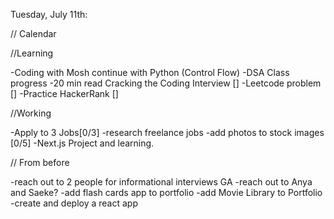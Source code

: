 Tuesday, July 11th:

// Calendar

//Learning

-Coding with Mosh continue with Python (Control Flow)
-DSA Class progress
-20 min read Cracking the Coding Interview []
-Leetcode problem []
-Practice HackerRank []

//Working

-Apply to 3 Jobs[0/3]
-research freelance jobs
-add photos to stock images [0/5]
-Next.js Project and learning.

// From before

-reach out to 2 people for informational interviews GA
-reach out to Anya and Saeke?
-add flash cards app to portfolio
-add Movie Library to Portfolio
-create and deploy a react app
